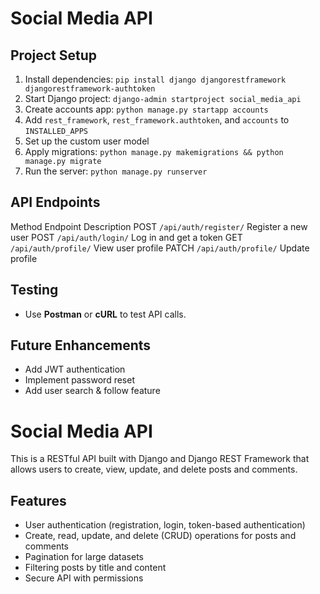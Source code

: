 # Social Media API

## **Project Setup**
1. Install dependencies: `pip install django djangorestframework djangorestframework-authtoken`
2. Start Django project: `django-admin startproject social_media_api`
3. Create accounts app: `python manage.py startapp accounts`
4. Add `rest_framework`, `rest_framework.authtoken`, and `accounts` to `INSTALLED_APPS`
5. Set up the custom user model
6. Apply migrations: `python manage.py makemigrations && python manage.py migrate`
7. Run the server: `python manage.py runserver`

## **API Endpoints**
 Method  Endpoint         Description 
 POST    `/api/auth/register/`  Register a new user 
 POST    `/api/auth/login/`  Log in and get a token 
 GET     `/api/auth/profile/`  View user profile 
 PATCH   `/api/auth/profile/`  Update profile 

## **Testing**
- Use **Postman** or **cURL** to test API calls.

## **Future Enhancements**
- Add JWT authentication
- Implement password reset
- Add user search & follow feature
# Social Media API

This is a RESTful API built with Django and Django REST Framework that allows users to create, view, update, and delete posts and comments.

## Features
- User authentication (registration, login, token-based authentication)
- Create, read, update, and delete (CRUD) operations for posts and comments
- Pagination for large datasets
- Filtering posts by title and content
- Secure API with permissions